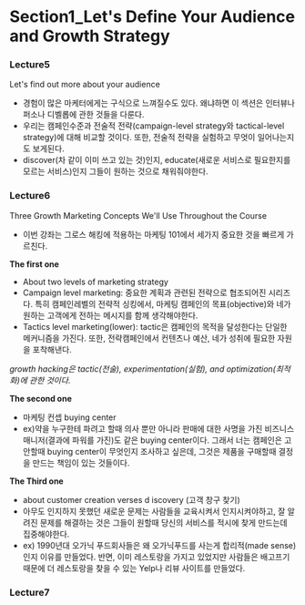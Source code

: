 # Section1_Let's Define Your Audience and Growth Strategy

### Lecture5
Let's find out more about your audience
- 경험이 많은 마케터에게는 구식으로 느껴질수도 있다. 왜냐하면 이 섹션은 인터뷰나 퍼소나 디벨롭에 관한 것들을 다룬다.
- 우리는 캠페인수준과 전술적 전략(campaign-level strategy와 tactical-level strategy)에 대해 비교할 것이다. 또한, 전술적 전략을 실험하고 무엇이 일어나는지도 보게된다. 
- discover(차 같이 이미 쓰고 있는 것)인지, educate(새로운 서비스로 필요한지를 모르는 서비스)인지 그들이 원하는 것으로 채워줘야한다.

### Lecture6
Three Growth Marketing Concepts We'll Use Throughout the Course
- 이번 강좌는 그로스 해킹에 적용하는 마케팅 101에서 세가지 중요한 것을 빠르게 가르친다.

**The first one**
- About two levels of marketing strategy
- Campaign level marketing: 중요한 계획과 관련된 전략으로 협조되어진 시리즈다. 특히 캠페인레벨의 전략적 싱킹에서, 마케팅 캠페인의 목표(objective)와 네가 원하는 고객에게 전하는 메시지를 함께 생각해야한다.
- Tactics level marketing(lower): tactic은 캠페인의 목적을 달성한다는 단일한 메커니즘을 가진다. 또한, 전략캠페인에서 컨텐츠나 예산, 네가 성취에 필요한 자원을 포착해낸다.

*growth hacking은 tactic(전술), experimentation(실험), and optimization(최적화)에 관한 것이다.*

**The second one**
- 마케팅 컨셉 buying center
- ex)약을 누구한테 파려고 할때 의사 뿐만 아니라 판매에 대한 사명을 가진 비즈니스 매니저(결과에 파워를 가진)도 같은 buying center이다. 그래서 너는 캠페인은 고안할때 buying center이 무엇인지 조사하고 싶은데, 그것은 제품을 구매할때 결정을 만드는 책임이 있는 것들이다.

**The Third one**
- about customer creation verses d iscovery (고객 창구 찾기)
- 아무도 인지하지 못했던 새로운 문제는 사람들을 교육시켜서 인지시켜야하고, 잘 알려진 문제를 해결하는 것은 그들이 원할때 당신의 서비스를 적시에 찾게 만드는데 집중해야한다.
- ex) 1990년대 오가닉 푸드회사들은 왜 오가닉푸드를 사는게 합리적(made sense)인지 이유를 만들었다. 반면, 이미 레스토랑을 가지고 있었지만 사람들은 배고프기 때문에 더 레스토랑을 찾을 수 있는 Yelp나 리뷰 사이트를 만들었다.

### Lecture7
